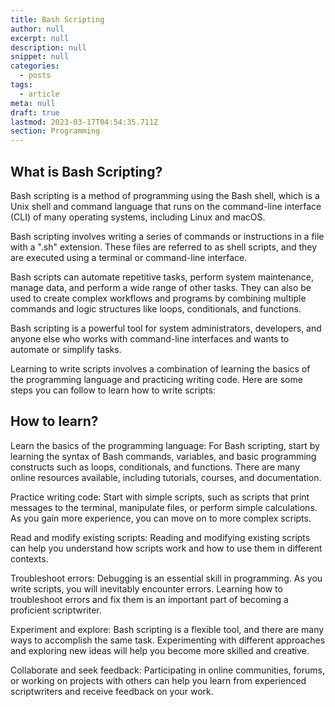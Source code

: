 ```yaml
---
title: Bash Scripting
author: null
excerpt: null
description: null
snippet: null
categories:
  - posts
tags:
  - article
meta: null
draft: true
lastmod: 2023-03-17T04:54:35.711Z
section: Programming
---
```


## What is Bash Scripting?

Bash scripting is a method of programming using the Bash shell, which is a Unix shell and command language that runs on the command-line interface (CLI) of many operating systems, including Linux and macOS.

Bash scripting involves writing a series of commands or instructions in a file with a ".sh" extension. These files are referred to as shell scripts, and they are executed using a terminal or command-line interface.

Bash scripts can automate repetitive tasks, perform system maintenance, manage data, and perform a wide range of other tasks. They can also be used to create complex workflows and programs by combining multiple commands and logic structures like loops, conditionals, and functions.

Bash scripting is a powerful tool for system administrators, developers, and anyone else who works with command-line interfaces and wants to automate or simplify tasks.

Learning to write scripts involves a combination of learning the basics of the programming language and practicing writing code. Here are some steps you can follow to learn how to write scripts:

## How to learn?

Learn the basics of the programming language: For Bash scripting, start by learning the syntax of Bash commands, variables, and basic programming constructs such as loops, conditionals, and functions. There are many online resources available, including tutorials, courses, and documentation.

Practice writing code: Start with simple scripts, such as scripts that print messages to the terminal, manipulate files, or perform simple calculations. As you gain more experience, you can move on to more complex scripts.

Read and modify existing scripts: Reading and modifying existing scripts can help you understand how scripts work and how to use them in different contexts.

Troubleshoot errors: Debugging is an essential skill in programming. As you write scripts, you will inevitably encounter errors. Learning how to troubleshoot errors and fix them is an important part of becoming a proficient scriptwriter.

Experiment and explore: Bash scripting is a flexible tool, and there are many ways to accomplish the same task. Experimenting with different approaches and exploring new ideas will help you become more skilled and creative.

Collaborate and seek feedback: Participating in online communities, forums, or working on projects with others can help you learn from experienced scriptwriters and receive feedback on your work.

